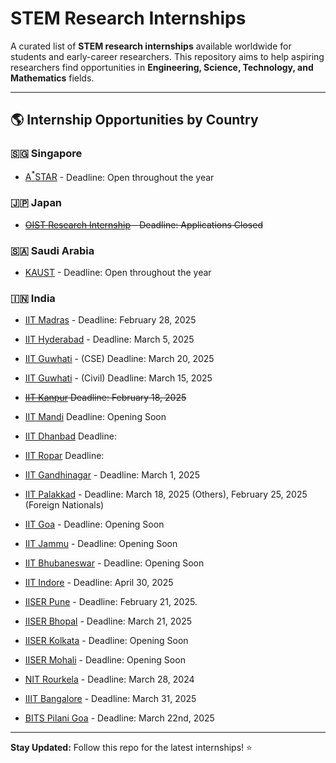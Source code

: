 # STEM Research Internships

A curated list of **STEM research internships** available worldwide for students and early-career researchers. This repository aims to help aspiring researchers find opportunities in **Engineering, Science, Technology, and Mathematics** fields.


---

## 🌎 Internship Opportunities by Country  

<!-- ### 🇺🇸 **United States**  
- **[Google Research Internship]()** 
- **[NASA Internships]()** 
- **[MIT Summer Research Program (MSRP)]()**  -->

<!-- ### 🇨🇳 **China**  
- **[FuSEP Summer Research 2025](https://fusep.ustc.edu.cn/fusep/)** 

### 🇩🇪 **Germany**  
- **[Max Planck Internship]()** 
- **[DAAD RISE]()** 

### 🇫🇷 **France**  
- **[CERN Summer Internship]()** 
- **[INRIA Research Internship]()** 

### 🇬🇧 **United Kingdom**  
- **[Turing Internship Network]()** 
- **[Imperial College UROP]()**  -->

<!-- ### 🇰🇷 **South Korea**  
- **[XXXXX]()**  -->

### 🇸🇬 **Singapore**  
- [A<sup>*</sup>STAR](https://www.a-star.edu.sg/) - Deadline: Open throughout the year

<!-- ### 🇹🇼 **Taiwan**  
- **[XXXXX]()**  -->

### 🇯🇵 **Japan**  
- ~~[OIST Research Internship](https://admissions.oist.jp/research-internship) - Deadline: Applications Closed~~

### 🇸🇦 **Saudi Arabia**  
- [KAUST](https://admissions.kaust.edu.sa/study/internships) - Deadline: Open throughout the year

### 🇮🇳 **India**
- [IIT Madras](https://ssp.iitm.ac.in/summer-fellowship-registration) - Deadline: February 28, 2025
- [IIT Hyderabad](https://iith.ac.in/research/SURE/) - Deadline: March 5, 2025
- [IIT Guwhati](https://www.iitg.ac.in/cse/summerinternship/) - (CSE) Deadline:  March 20, 2025
- [IIT Guwhati](https://www.iitg.ac.in/civil/home_news_details.php?slno=OTFqenZ6OWxVMUd3NHpvcGZvTDVRZz09&notice=Summer-Training/Internship-2025) - (Civil) Deadline:  March 15, 2025
- ~~[IIT Kanpur](https://surge.iitk.ac.in/app/main.php) Deadline: February 18, 2025~~
- [IIT Mandi](https://www.iitmandi.ac.in/internships) Deadline: Opening Soon
- [IIT Dhanbad](https://people.iitism.ac.in/~research/SRIP.php) Deadline: 
- [IIT Ropar](https://www.iitrpr.ac.in/studentportal/summerinternship-2025) Deadline: 
- [IIT Gandhinagar](https://srip.iitgn.ac.in/info/guidelines/)  - Deadline: March 1, 2025
- [IIT Palakkad](https://sun.iitpkd.ac.in/) - Deadline: March 18, 2025 (Others), February 25, 2025 (Foreign Nationals)
- [IIT Goa](https://iitgoa.ac.in/summer-internships-2024-at-iit-goa/) - Deadline: Opening Soon
- [IIT Jammu](https://www.iitjammu.ac.in/post/rise-up) - Deadline: Opening Soon
- [IIT Bhubaneswar](https://webapps.iitbbs.ac.in/internship-application/) - Deadline: Opening Soon
- [IIT Indore](https://www.iiti.ac.in/page/summer-internship-2025-for-ug-students) - Deadline: April 30, 2025


- [IISER Pune](http://www3.iiserpune.ac.in/~sspc/) - Deadline: February 21, 2025.
- [IISER Bhopal](https://www.iiserb.ac.in/assets/all_upload/doaa/IISER_Bhopal_Summer_Internship.pdf) - Deadline: March 21, 2025
- [IISER Kolkata](https://www.iiserkol.ac.in/~summer.research/) - Deadline: Opening Soon
- [IISER Mohali](https://www.iisermohali.ac.in/admission-news/summer-research-program-2024) - Deadline: Opening Soon

- [NIT Rourkela](https://eapplication.nitrkl.ac.in/internship/) - Deadline: March 28, 2024

- [IIIT Bangalore](https://www.iiitb.ac.in/summer-internship) - Deadline: March 31, 2025

- [BITS Pilani Goa](https://www.bits-pilani.ac.in/news/bits-pilani-goa-summer-research-program-2025-bgsrp-2025/) - Deadline: March 22nd, 2025 

---

**Stay Updated:** Follow this repo for the latest internships! ⭐  

